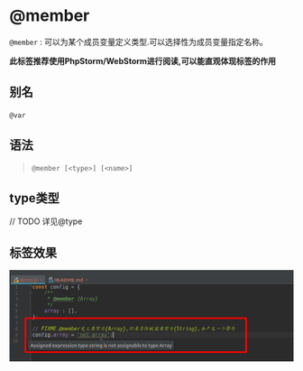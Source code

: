 # @member

`@member` : 可以为某个成员变量定义类型.可以选择性为成员变量指定名称。

**此标签推荐使用PhpStorm/WebStorm进行阅读,可以能直观体现标签的作用**

## 别名

`@var`

## 语法

> `@member [<type>] [<name>]`

## type类型

// TODO 详见@type


## 标签效果

![demo.jpg](./docs/demo.png)
